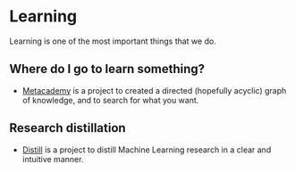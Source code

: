 # Learning

Learning is one of the most important things that we do.

## Where do I go to learn something?

* [Metacademy](https://metacademy.org/) is a project to created a directed \(hopefully acyclic\) graph of knowledge, and to search for what you want.

## Research distillation

* [Distill](http://distill.pub/) is a project to distill Machine Learning research in a clear and intuitive manner.



